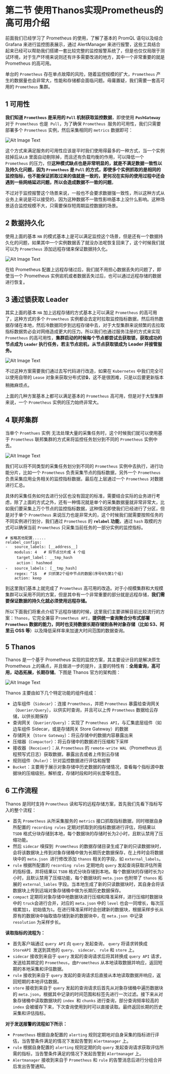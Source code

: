 # **第二节 使用Thanos实现Prometheus的高可用介绍**
 
前面我们已经学习了 Prometheus 的使用，了解了基本的 PromQL 语句以及结合 Grafana 来进行监控图表展示，通过 AlertManager 来进行报警，这些工具结合起来已经可以帮助我们搭建一套比较完整的监控报警系统了，但是也仅仅局限于测试环境，对于生产环境来说则还有许多需要改进的地方，其中一个非常重要的就是 Prometheus 的高可用。

单台的 `Prometheus` 存在单点故障的风险，随着监控规模的扩大，`Prometheus` 产生的数据量也会非常大，性能和存储都会面临问题。毋庸置疑，我们需要一套高可用的 `Prometheus` 集群。


## **1 可用性**

**我们知道 `Prometheus` 是采用的 `Pull` 机制获取监控数据**，即使使用 **`PushGateway`** 对于 `Prometheus` 也是` Pull`，为了确保 `Prometheus `服务的可用性，我们只需要部署多个 `Prometheus` 实例，然后采集相同的 `metrics` 数据即可：

![Alt Image Text](../images/34_1.png "Body image")

这个方式来满足服务的可用性应该是平时我们使用得最多的一种方式，当一个实例挂掉后从` LB ` 里面自动剔除掉，而且还有负载均衡的作用，可以降低一个 `Prometheus` 的压力，但**这种模式缺点也是非常明显的，就是不满足数据一致性以及持久化问题，因为 `Prometheus` 是 `Pull` 的方式，即使多个实例抓取的是相同的监控指标，也不能保证抓取过来的值就是一致的，更何况在实际的使用过程中还会遇到一些网络延迟问题，所以会造成数据不一致的问题**，

不过对于监控报警这个场景来说，一般也不会要求数据强一致性，所以这种方式从业务上来说是可以接受的，因为这种数据不一致性影响基本上没什么影响。这种场景适合监控规模不大，只需要保存短周期监控数据的场景。

## **2 数据持久化**

使用上面的基本 `HA` 的模式基本上是可以满足监控这个场景，但是还有一个数据持久化的问题，如果其中一个实例数据丢了就没办法呢恢复回来了，这个时候我们就可以为 `Prometheus` 添加远程存储来保证数据持久化。

![Alt Image Text](../images/34_2.png "Body image")

在给 Prometheus 配置上远程存储过后，我们就不用担心数据丢失的问题了，即使当一个 Prometheus 实例宕机或者数据丢失过后，也可以通过远程存储的数据进行恢复。


## **3 通过锁获取 Leader**

其实上面的基本 `HA` 加上远程存储的方式基本上可以满足 `Prometheus` 的高可用了，这种方式的多个 `Prometheus` 实例都会去定时拉取监控指标数据，然后将热数据存储在本地，然后冷数据同步到远程存储中去，对于大型集群来说频繁的去拉取指标数据势必会对网络造成更大的压力。所以我们也通过服务注册的方式来实现 `Prometheus` 的高可用性，**集群启动的时候每个节点都尝试去获取锁，获取成功的节点成为 `Leader` 执行任务，若主节点宕机，从节点获取锁成为 Leader 并接管服务。**

![Alt Image Text](../images/34_3.png "Body image")


不过这种方案需要我们通过去写代码进行改造，如果在 `Kubernetes` 中我们完全可以使用自带的 `Lease` 对象来获取分布式锁🔒，这不是很困难，只是以后要更新版本稍微麻烦点。

上面的几种方案基本上都可以满足基本的 `Prometheus` 高可用，但是对于大型集群来说，一个 `Prometheus` 实例的压力始终非常大。

## **4 联邦集群**

当单个 `Promthues` 实例 无法处理大量的采集任务时，这个时候我们就可以使用基于 `Prometheus` 联邦集群的方式来将监控任务划分到不同的 `Prometheus` 实例中去。

![Alt Image Text](../images/34_4.png "Body image")

我们可以将不同类型的采集任务划分到不同的 `Prometheus` 实例中去执行，进行功能分片，比如一个 `Prometheus` 负责采集节点的指标数据，另外一个 `Prometheus` 负责采集应用业务相关的监控指标数据，最后在上层通过一个 `Prometheus` 对数据进行汇总。

具体的采集任务如何去进行分区也没有固定的标准，需要结合实际的业务进行考虑，除了上面的方式之外，还有一种情况就是单个的采集数据量就非常非常大，比如我们要采集上万个节点的监控指标数据，这种情况即使我们已经进行了分区，但是对于单个 `Prometheus` 来说压力也是非常大的，这个时候我们就需要按照任务的不同实例进行划分，我们通过 `Prometheus` 的 **`relabel` 功能**，通过 `hash` 取模的方式可以确保当前 `Prometheus` 只采集当前任务的一部分实例的监控指标。

```
# 省略其他配置......
relabel_configs:
-	source_labels: [__address__]
	modulus: 4   # 将节点分片成 4 个组
     target_label： __tmp_hash
     action： hashmod
-   source_labels： [__tmp_hash]
	regex: ^1$   # 只抓第2个组中节点的数据(序号0为第1个组)
	action: keep
```

到这里我们基本上就完成了 `Prometheus` 高可用的改造。对于小规模集群和大规模集群可以采用不同的方案，但是其中有一个非常重要的部分就是远程存储，**我们需要保证数据的持久化就必须使用远程存储。**

所以下面我们将重点介绍下远程存储的时候，这里我们主要讲解目前比较流行的方案：`Thanos`，它完全兼容 P`rometheus API`，**提供统一查询聚合分布式部署 `Prometheus` 数据的能力，同时也支持数据长期存储到各种对象存储（比如 S3、阿里云 OSS 等**）以及降低采样率来加速大时间范围的数据查询。


## **5 Thanos**

Thanos 是一个基于 Prometheus 实现的监控方案，其主要设计目的是解决原生 Prometheus 上的痛点，并且做进一步的提升，主要的特性有：**全局查询，高可用，动态拓展，长期存储**。下图是 Thanos 官方的架构图：

![Alt Image Text](../images/34_5.png "Body image")

Thanos 主要由如下几个特定功能的组件组成：

* 边车组件（`Sidecar`）：连接 `Prometheus`，并把 `Prometheus` 暴露给查询网关（`Querier/Query`），以供实时查询，并且可以上传 `Prometheus` 数据给云存储，以供长期保存
* 查询网关（`Querier/Query`）：实现了 `Prometheus API`，与汇集底层组件（如边车组件 Sidecar，或是存储网关 Store Gateway）的数据
* 存储网关（`Store Gateway`）：将云存储中的数据内容暴露出来
* 压缩器（`Compactor`）：将云存储中的数据进行压缩和下采样
* 接收器（`Receiver`）：从 `Prometheus` 的 `remote-write WAL`（Prometheus 远程预写式日志）获取数据，暴露出去或者上传到云存储
* 规则组件（`Ruler`）：针对监控数据进行评估和报警
* `Bucket`：主要用于展示对象存储中历史数据的存储情况，查看每个指标源中数据块的压缩级别，解析度，存储时段和时间长度等信息。


## **6 工作流程**

Thanos 是同时支持 `Prometheus` 读和写的远程存储方案，首先我们先看下指标写入的整个流程：

* 首先 `Prometheus` 从所采集服务的 `metrics` 接口抓取指标数据，同时根据自身所配置的 `recording rules` 定期对抓取到的指标数据进行评估，将结果以 `TSDB` 格式分块存储到本地，每个数据块的存储时长为2小时，且默认禁用了压缩功能。
* 然后 `sidecar` 嗅探到` Prometheus` 的数据存储目录生成了新的只读数据块时，会将该数据块上传到对象存储桶中做为长期历史数据保存，在上传时会将数据块中的 `meta.json `进行修改添加 `thanos` 相关的字段，如 `external_labels`。
* `rule` 根据所配置的 `recording rules` 定期地向 `query` 发起查询获取评估所需的指标值，并将结果以 `TSDB` 格式分块存储到本地。每个数据块的存储时长为`2`小时，且默认禁用了压缩功能，每个数据块的 `meta.json` 也附带了 `thanos` 拓展的 `external_lables` 字段。当本地生成了新的只读数据块时，其自身会将该数据块上传到远端对象存储桶中做为长期历史数据保存。
* `compact` 定期将对象存储中地数据块进行压缩和降准采样，进行压缩时数据块中的 `truck`会进行合并，对应的 `meta.json` 中的 `level` 也会一同增长，每次压缩累加`1`，初始值为`1`。在进行降准采样时会创建新的数据块，根据采样步长从原有的数据块中抽取值存储到新的数据块中，在 `meta.json `中记录 `resolution` 为采样步长。

**读取指标的流程为：**

* 首先客户端通过 `query API` 向 `query` 发起查询， `query` 将请求转换成 `StoreAPI `发送到其他的 `query`、 `sidecar`、 `rule` 和 `store` 上。
* `sidecar` 接收到来自于 `query` 发起的查询请求后将其转换成 `query API` 请求，发送给其绑定的 `Prometheus`，由`Prometheus` 从本地读取数据并响应，返回短期的本地采集和评估数据。
* `rule` 接收到来自于 `query` 发起的查询请求后直接从本地读取数据并响应，返回短期的本地评估数据。
* `store` 接收到来自于 `query` 发起的查询请求后首先从对象存储桶中遍历数据块的 `meta.json`，根据其中记录的时间范围和标签先进行一次过滤。接下来从对象存储桶中读取数据块的 `index `和 `chunks` 进行查询，部分查询频率较高的 `index` 会被缓存下来，下次查询使用到时可以直接读取。最终返回长期的历史采集和评估指标。

**对于发送报警的流程如下所示：**

* `Prometheus` 根据自身配置的 `alerting` 规则定期地对自身采集的指标进行评估，当告警条件满足的情况下发起告警到 `Alertmanager` 上。
* `rule` 根据自身配置的 `alerting` 规则定期的向 `query` 发起查询请求获取评估所需的指标，当告警条件满足的情况下发起告警到 `Alertmanage`r 上。
* `Alertmanager` 接收到来自于 `Prometheus` 和 `rule` 的告警消息后进行分组合并后发出告警通知。






